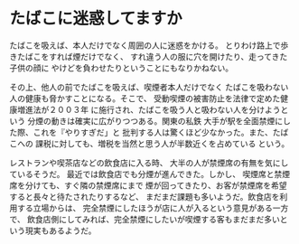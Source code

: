 # たばこに迷惑してますか

たばこを吸えば、本人だけでなく周囲の人に迷惑をかける。
とりわけ路上で歩きたばこをすれば煙だけでなく、
すれ違う人の服に穴を開けたり、走ってきた子供の顔に
やけどを負わせたりということにもなりかねない。

その上、他人の前でたばこを吸えば、喫煙者本人だけでなく
たばこを吸わない人の健康も脅かすことになる。そこで、
受動喫煙の被害防止を法律で定めた健康増進法が２００３年
に施行され、たばこを吸う人と吸わない人を分けようという
分煙の動きは確実に広がりつつある。関東の私鉄
大手が駅を全面禁煙にした際、これを『やりすぎだ」と
批判する人は驚くほど少なかった。また、たばこへの
課税に対しても、増税を当然と思う人が半数近くを占めている
という。

レストランや喫茶店などの飲食店に入る時、
大半の人が禁煙席の有無を気にしているそうだ。
最近では飲食店でも分煙が進んできた。しかし、
喫煙席と禁煙席を分けても、すぐ隣の禁煙席にまで
煙が回ってきたり、お客が禁煙席を希望すると長々と待たされたりするなど、
まだまだ課題も多いようだ。飲食店を利用する立場からは、
完全禁煙にしたほうが店に人が入るという意見がある一方で、
飲食店側にしてみれば、完全禁煙にしたいが喫煙する客もまだまだ多いという現実もあるようだ。
